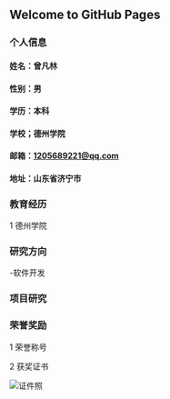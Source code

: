 ## Welcome to GitHub Pages

### 个人信息

#### 姓名：曾凡林

#### 性别：男

#### 学历：本科

#### 学校；德州学院

#### 邮箱：1205689221@qq.com

#### 地址：山东省济宁市

### 教育经历
1 德州学院

### 研究方向
-软件开发

### 项目研究

### 荣誉奖励
1 荣誉称号

2 获奖证书

![证件照](/1.jpg)
